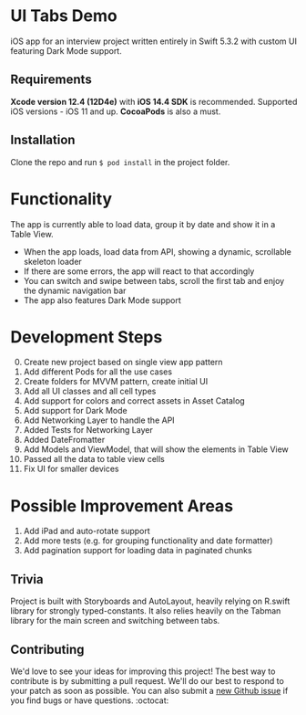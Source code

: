 # UI Tabs Demo

iOS app for an interview project written entirely in Swift 5.3.2 with custom UI featuring Dark Mode support.

## Requirements

**Xcode version 12.4 (12D4e)** with **iOS 14.4 SDK** is recommended.
Supported iOS versions - iOS 11 and up.
**CocoaPods** is also a must.

## Installation

Clone the repo and run ```$ pod install``` in the project folder.

# Functionality

The app is currently able to load data, group it by date and show it in a Table View.

* When the app loads, load data from API, showing a dynamic, scrollable skeleton loader
* If there are some errors, the app will react to that accordingly
* You can switch and swipe between tabs, scroll the first tab and enjoy the dynamic navigation bar
* The app also features Dark Mode support

# Development Steps

0. Create new project based on single view app pattern
1. Add different Pods for all the use cases
2. Create folders for MVVM pattern, create initial UI
3. Add all UI classes and all cell types
4. Add support for colors and correct assets in Asset Catalog
5. Add support for Dark Mode
6. Add Networking Layer to handle the API
7. Added Tests for Networking Layer
8. Added DateFromatter
9. Add Models and ViewModel, that will show the elements in Table View
10. Passed all the data to table view cells
11. Fix UI for smaller devices

# Possible Improvement Areas

1. Add iPad and auto-rotate support 
2. Add more tests (e.g. for grouping functionality and date formatter)
3. Add pagination support for loading data in paginated chunks

## Trivia

Project is built with Storyboards and AutoLayout, heavily relying on R.swift library for strongly typed-constants.
It also relies heavily on the Tabman library for the main screen and switching between tabs.

## Contributing

We'd love to see your ideas for improving this project! The best way to contribute is by submitting a pull request. We'll do our best to respond to your patch as soon as possible. You can also submit a [new Github issue](https://github.com/ShadeApps/camera-app-template/issues/new) if you find bugs or have questions. :octocat:
